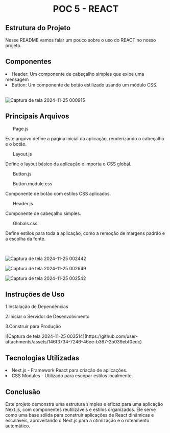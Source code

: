 <h1 align="center">POC 5 - REACT</h1>

<h2>Estrutura do Projeto</h2>
<p>Nesse README vamos falar um pouco sobre o uso do REACT no nosso projeto.</p>

<h2>Componentes</h2>

<li>Header: Um componente de cabeçalho simples que exibe uma mensagem</li>
<li>Button: Um componente de botão estilizado usando um módulo CSS.</li><br>

![Captura de tela 2024-11-25 000915](https://github.com/user-attachments/assets/508207db-36cd-4c57-97a7-e6a81606887a)



<h2>Principais Arquivos</h2>
<ul>Page.js</ul>
<p>Este arquivo define a página inicial da aplicação, renderizando o cabeçalho e o botão.</p>
<ul>Layout.js</ul>
<p>Define o layout básico da aplicação e importa o CSS global.</p>
<ul>Button.js</ul>
<ul>Button.module.css</ul>
<p>Componente de botão com estilos CSS aplicados.</p>
<ul>Header.js</ul>
<p>Componente de cabeçalho simples.</P>
<ul>Globals.css</ul>
<p>Define estilos para toda a aplicação, como a remoção de margens padrão e a escolha da fonte.</p><br>


![Captura de tela 2024-11-25 002442](https://github.com/user-attachments/assets/af86bc46-daab-462e-917b-efcb5ff7bb5b)

![Captura de tela 2024-11-25 002649](https://github.com/user-attachments/assets/18757d7d-2c51-437f-837e-c7b2364b885d)

![Captura de tela 2024-11-25 002542](https://github.com/user-attachments/assets/48b7a8f9-b465-445a-b5f0-9321b9d13cf1)


<h2>Instruções de Uso</h2>
<p>1.Instalação de Dependências</p>
<p>2.Iniciar o Servidor de Desenvolvimento</p>
<p>3.Construir para Produção</p>
![Captura de tela 2024-11-25 003514](https://github.com/user-attachments/assets/146f3734-7246-46ee-b367-2b039ebf0edc)

<h2>Tecnologias Utilizadas</h2>
<li>Next.js - Framework React para criação de aplicações.</li>
<li>CSS Modules - Utilizado para escopar estilos localmente.</li>

<h2>Conclusão</h2>
<p>Este projeto demonstra uma estrutura simples e eficaz para uma aplicação Next.js, com componentes reutilizáveis e estilos organizados. Ele serve como uma base sólida para construir aplicações de React dinâmicas e escaláveis, aproveitando o Next.js para a otimização e o roteamento automático. </p>



